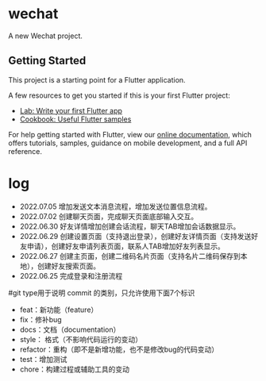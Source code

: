 # wechat

A new Wechat project.

## Getting Started

This project is a starting point for a Flutter application.

A few resources to get you started if this is your first Flutter project:

- [Lab: Write your first Flutter app](https://flutter.dev/docs/get-started/codelab)
- [Cookbook: Useful Flutter samples](https://flutter.dev/docs/cookbook)

For help getting started with Flutter, view our
[online documentation](https://flutter.dev/docs), which offers tutorials,
samples, guidance on mobile development, and a full API reference.

# log

* 2022.07.05 增加发送文本消息流程，增加发送位置信息流程。
* 2022.07.02 创建聊天页面，完成聊天页面底部输入交互。 
* 2022.06.30 好友详情增加创建会话流程，聊天TAB增加会话数据显示。
* 2022.06.29 创建设置页面（支持退出登录），创建好友详情页面（支持发送好友申请），创建好友申请列表页面，联系人TAB增加好友列表显示。
* 2022.06.27 创建主页面，创建二维码名片页面（支持名片二维码保存到本地），创建好友搜索页面。
* 2022.06.25 完成登录和注册流程


#git type用于说明 commit 的类别，只允许使用下面7个标识
* feat：新功能（feature）
* fix：修补bug
* docs：文档（documentation）
* style： 格式（不影响代码运行的变动）
* refactor：重构（即不是新增功能，也不是修改bug的代码变动）
* test：增加测试
* chore：构建过程或辅助工具的变动